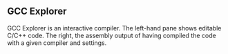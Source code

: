 GCC Explorer
------------

GCC Explorer is an interactive compiler. The left-hand pane shows editable C/C++ code. The right, the assembly output of having compiled the code with a given compiler and settings.
